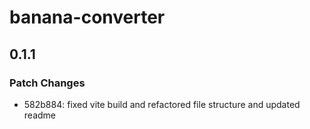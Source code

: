 # banana-converter

## 0.1.1

### Patch Changes

- 582b884: fixed vite build and refactored file structure and updated readme
